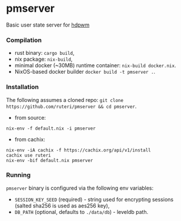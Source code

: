 # pmserver
Basic user state server for [hdpwm](https://github.com/Ruteri/hdpwm)


### Compilation

* rust binary: `cargo build`,
* nix package: `nix-build`,
* minimal docker (~30MB) runtime container: `nix-build docker.nix`.
* NixOS-based docker builder `docker build -t pmserver .`.


### Installation

The following assumes a cloned repo: `git clone https://github.com/ruteri/pmserver && cd pmserver`.

* from source:
```
nix-env -f default.nix -i pmserver
```

* from cachix:
```
nix-env -iA cachix -f https://cachix.org/api/v1/install
cachix use ruteri
nix-env -bif default.nix pmserver
```


### Running

`pmserver` binary is configured via the following env variables:
* `SESSION_KEY_SEED` (required) - string used for encrypting sessions (salted sha256 is used as aes256 key),
* `DB_PATH` (optional, defaults to `./data/db`) - leveldb path.
